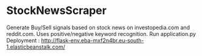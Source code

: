 # StockNewsScraper
Generate Buy/Sell signals based on stock news on investopedia.com and reddit.com. Uses positive/negative keyword recognition. 
Run application.py
<br>
Deployment : http://flask-env.eba-mxf2n4br.eu-south-1.elasticbeanstalk.com/
